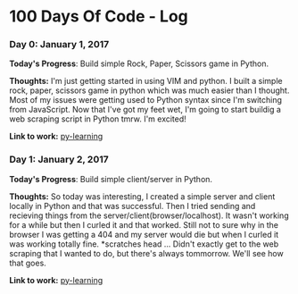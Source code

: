 # 100 Days Of Code - Log

### Day 0: January 1, 2017

**Today's Progress**: Build simple Rock, Paper, Scissors game in Python.

**Thoughts:** I'm just getting started in using VIM and python. I built a simple rock, paper, scissors game in python which was much easier than I thought. Most of my issues were getting used to Python syntax since I'm switching from JavaScript. Now that I've got my feet wet, I'm going to start buildig a web scraping script in Python tmrw. I'm excited!

**Link to work:** [py-learning](https://github.com/nat-nat33/py-learning)

### Day 1: January 2, 2017

**Today's Progress**: Build simple client/server in Python.

**Thoughts:** So today was interesting, I created a simple server and client locally in Python and that was successful. Then I tried sending and recieving things from the server/client(browser/localhost). It wasn't working for a while but then I curled it and that worked. Still not to sure why in the browser I was getting a 404 and my server would die but when I curled it was working totally fine. *scratches head ... Didn't exactly get to the web scraping that I wanted to do, but there's always tommorrow. We'll see how that goes.

**Link to work:** [py-learning](https://github.com/nat-nat33/py-learning)

